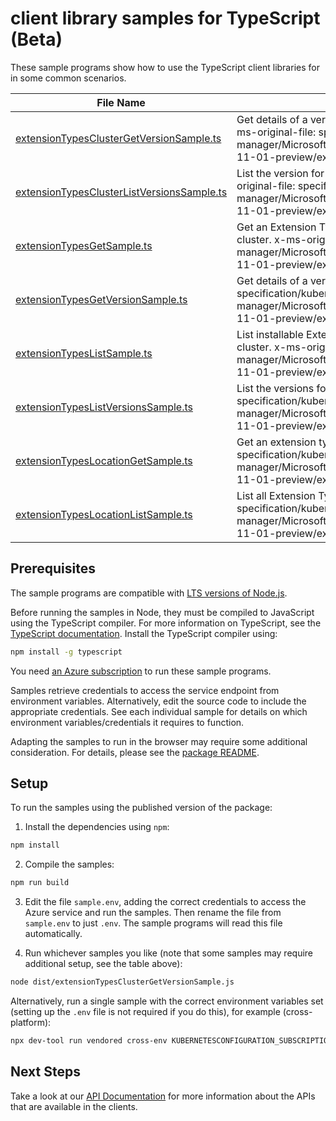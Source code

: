 # client library samples for TypeScript (Beta)

These sample programs show how to use the TypeScript client libraries for in some common scenarios.

| **File Name**                                                                         | **Description**                                                                                                                                                                                                                                                                 |
| ------------------------------------------------------------------------------------- | ------------------------------------------------------------------------------------------------------------------------------------------------------------------------------------------------------------------------------------------------------------------------------- |
| [extensionTypesClusterGetVersionSample.ts][extensiontypesclustergetversionsample]     | Get details of a version for an Extension Type installable to the cluster. x-ms-original-file: specification/kubernetesconfiguration/resource-manager/Microsoft.KubernetesConfiguration/extensionTypes/preview/2024-11-01-preview/examples/GetExtensionTypeVersion.json         |
| [extensionTypesClusterListVersionsSample.ts][extensiontypesclusterlistversionssample] | List the version for an Extension Type installable to the cluster. x-ms-original-file: specification/kubernetesconfiguration/resource-manager/Microsoft.KubernetesConfiguration/extensionTypes/preview/2024-11-01-preview/examples/ListExtensionTypeVersions.json               |
| [extensionTypesGetSample.ts][extensiontypesgetsample]                                 | Get an Extension Type installable to the cluster based region and type for the cluster. x-ms-original-file: specification/kubernetesconfiguration/resource-manager/Microsoft.KubernetesConfiguration/extensionTypes/preview/2024-11-01-preview/examples/GetExtensionType.json   |
| [extensionTypesGetVersionSample.ts][extensiontypesgetversionsample]                   | Get details of a version for an extension type and location x-ms-original-file: specification/kubernetesconfiguration/resource-manager/Microsoft.KubernetesConfiguration/extensionTypes/preview/2024-11-01-preview/examples/GetExtensionTypeVersionByLocation.json              |
| [extensionTypesListSample.ts][extensiontypeslistsample]                               | List installable Extension Types for the cluster based region and type for the cluster. x-ms-original-file: specification/kubernetesconfiguration/resource-manager/Microsoft.KubernetesConfiguration/extensionTypes/preview/2024-11-01-preview/examples/ListExtensionTypes.json |
| [extensionTypesListVersionsSample.ts][extensiontypeslistversionssample]               | List the versions for an extension type and location. x-ms-original-file: specification/kubernetesconfiguration/resource-manager/Microsoft.KubernetesConfiguration/extensionTypes/preview/2024-11-01-preview/examples/ListExtensionTypeVersionsByLocation.json                  |
| [extensionTypesLocationGetSample.ts][extensiontypeslocationgetsample]                 | Get an extension type for the location. x-ms-original-file: specification/kubernetesconfiguration/resource-manager/Microsoft.KubernetesConfiguration/extensionTypes/preview/2024-11-01-preview/examples/GetExtensionTypeByLocation.json                                         |
| [extensionTypesLocationListSample.ts][extensiontypeslocationlistsample]               | List all Extension Types for the location. x-ms-original-file: specification/kubernetesconfiguration/resource-manager/Microsoft.KubernetesConfiguration/extensionTypes/preview/2024-11-01-preview/examples/ListExtensionTypesByLocation.json                                    |

## Prerequisites

The sample programs are compatible with [LTS versions of Node.js](https://github.com/nodejs/release#release-schedule).

Before running the samples in Node, they must be compiled to JavaScript using the TypeScript compiler. For more information on TypeScript, see the [TypeScript documentation][typescript]. Install the TypeScript compiler using:

```bash
npm install -g typescript
```

You need [an Azure subscription][freesub] to run these sample programs.

Samples retrieve credentials to access the service endpoint from environment variables. Alternatively, edit the source code to include the appropriate credentials. See each individual sample for details on which environment variables/credentials it requires to function.

Adapting the samples to run in the browser may require some additional consideration. For details, please see the [package README][package].

## Setup

To run the samples using the published version of the package:

1. Install the dependencies using `npm`:

```bash
npm install
```

2. Compile the samples:

```bash
npm run build
```

3. Edit the file `sample.env`, adding the correct credentials to access the Azure service and run the samples. Then rename the file from `sample.env` to just `.env`. The sample programs will read this file automatically.

4. Run whichever samples you like (note that some samples may require additional setup, see the table above):

```bash
node dist/extensionTypesClusterGetVersionSample.js
```

Alternatively, run a single sample with the correct environment variables set (setting up the `.env` file is not required if you do this), for example (cross-platform):

```bash
npx dev-tool run vendored cross-env KUBERNETESCONFIGURATION_SUBSCRIPTION_ID="<kubernetesconfiguration subscription id>" KUBERNETESCONFIGURATION_RESOURCE_GROUP="<kubernetesconfiguration resource group>" node dist/extensionTypesClusterGetVersionSample.js
```

## Next Steps

Take a look at our [API Documentation][apiref] for more information about the APIs that are available in the clients.

[extensiontypesclustergetversionsample]: https://github.com/Azure/azure-sdk-for-js/blob/main/sdk/kubernetesconfiguration/arm-kubernetesconfiguration-extensiontypes/samples/v1-beta/typescript/src/extensionTypesClusterGetVersionSample.ts
[extensiontypesclusterlistversionssample]: https://github.com/Azure/azure-sdk-for-js/blob/main/sdk/kubernetesconfiguration/arm-kubernetesconfiguration-extensiontypes/samples/v1-beta/typescript/src/extensionTypesClusterListVersionsSample.ts
[extensiontypesgetsample]: https://github.com/Azure/azure-sdk-for-js/blob/main/sdk/kubernetesconfiguration/arm-kubernetesconfiguration-extensiontypes/samples/v1-beta/typescript/src/extensionTypesGetSample.ts
[extensiontypesgetversionsample]: https://github.com/Azure/azure-sdk-for-js/blob/main/sdk/kubernetesconfiguration/arm-kubernetesconfiguration-extensiontypes/samples/v1-beta/typescript/src/extensionTypesGetVersionSample.ts
[extensiontypeslistsample]: https://github.com/Azure/azure-sdk-for-js/blob/main/sdk/kubernetesconfiguration/arm-kubernetesconfiguration-extensiontypes/samples/v1-beta/typescript/src/extensionTypesListSample.ts
[extensiontypeslistversionssample]: https://github.com/Azure/azure-sdk-for-js/blob/main/sdk/kubernetesconfiguration/arm-kubernetesconfiguration-extensiontypes/samples/v1-beta/typescript/src/extensionTypesListVersionsSample.ts
[extensiontypeslocationgetsample]: https://github.com/Azure/azure-sdk-for-js/blob/main/sdk/kubernetesconfiguration/arm-kubernetesconfiguration-extensiontypes/samples/v1-beta/typescript/src/extensionTypesLocationGetSample.ts
[extensiontypeslocationlistsample]: https://github.com/Azure/azure-sdk-for-js/blob/main/sdk/kubernetesconfiguration/arm-kubernetesconfiguration-extensiontypes/samples/v1-beta/typescript/src/extensionTypesLocationListSample.ts
[apiref]: https://learn.microsoft.com/javascript/api/@azure/arm-kubernetesconfiguration-extensiontypes?view=azure-node-preview
[freesub]: https://azure.microsoft.com/free/
[package]: https://github.com/Azure/azure-sdk-for-js/tree/main/sdk/kubernetesconfiguration/arm-kubernetesconfiguration-extensiontypes/README.md
[typescript]: https://www.typescriptlang.org/docs/home.html
